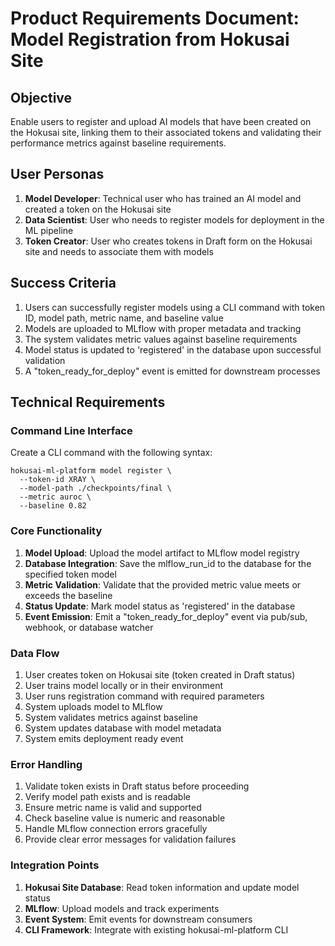 # Product Requirements Document: Model Registration from Hokusai Site

## Objective

Enable users to register and upload AI models that have been created on the Hokusai site, linking them to their associated tokens and validating their performance metrics against baseline requirements.

## User Personas

1. **Model Developer**: Technical user who has trained an AI model and created a token on the Hokusai site
2. **Data Scientist**: User who needs to register models for deployment in the ML pipeline
3. **Token Creator**: User who creates tokens in Draft form on the Hokusai site and needs to associate them with models

## Success Criteria

1. Users can successfully register models using a CLI command with token ID, model path, metric name, and baseline value
2. Models are uploaded to MLflow with proper metadata and tracking
3. The system validates metric values against baseline requirements
4. Model status is updated to 'registered' in the database upon successful validation
5. A "token_ready_for_deploy" event is emitted for downstream processes

## Technical Requirements

### Command Line Interface
Create a CLI command with the following syntax:
```
hokusai-ml-platform model register \
  --token-id XRAY \
  --model-path ./checkpoints/final \
  --metric auroc \
  --baseline 0.82
```

### Core Functionality
1. **Model Upload**: Upload the model artifact to MLflow model registry
2. **Database Integration**: Save the mlflow_run_id to the database for the specified token model
3. **Metric Validation**: Validate that the provided metric value meets or exceeds the baseline
4. **Status Update**: Mark model status as 'registered' in the database
5. **Event Emission**: Emit a "token_ready_for_deploy" event via pub/sub, webhook, or database watcher

### Data Flow
1. User creates token on Hokusai site (token created in Draft status)
2. User trains model locally or in their environment
3. User runs registration command with required parameters
4. System uploads model to MLflow
5. System validates metrics against baseline
6. System updates database with model metadata
7. System emits deployment ready event

### Error Handling
1. Validate token exists in Draft status before proceeding
2. Verify model path exists and is readable
3. Ensure metric name is valid and supported
4. Check baseline value is numeric and reasonable
5. Handle MLflow connection errors gracefully
6. Provide clear error messages for validation failures

### Integration Points
1. **Hokusai Site Database**: Read token information and update model status
2. **MLflow**: Upload models and track experiments
3. **Event System**: Emit events for downstream consumers
4. **CLI Framework**: Integrate with existing hokusai-ml-platform CLI